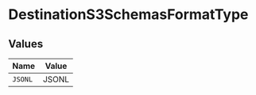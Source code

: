 # DestinationS3SchemasFormatType


## Values

| Name    | Value   |
| ------- | ------- |
| `JSONL` | JSONL   |